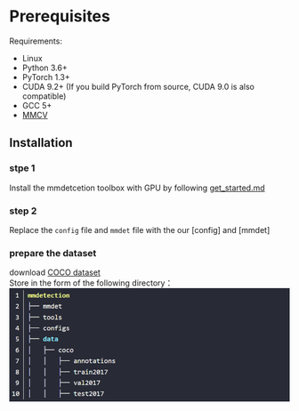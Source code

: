 # Prerequisites
Requirements: <br>
* Linux
* Python 3.6+
* PyTorch 1.3+
* CUDA 9.2+ (If you build PyTorch from source, CUDA 9.0 is also compatible)
* GCC 5+
* [MMCV](https://mmcv.readthedocs.io/en/latest/#installation)

## Installation
### stpe 1
Install the mmdetcetion toolbox with GPU by following [get_started.md](https://github.com/open-mmlab/mmdetection/blob/master/docs/get_started.md)
### step 2
Replace the `config` file and `mmdet` file  with the our [config] and [mmdet] 
### prepare the dataset
download [COCO dataset](https://cocodataset.org/#download) <br>
Store in the form of the following directory：<br>
![](https://github.com/LX-SZY/Dynamic-Anchor/blob/main/data/img.png)  
